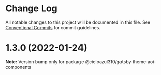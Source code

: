 # Change Log

All notable changes to this project will be documented in this file.
See [Conventional Commits](https://conventionalcommits.org) for commit guidelines.

# 1.3.0 (2022-01-24)

**Note:** Version bump only for package @cieloazul310/gatsby-theme-aoi-components
